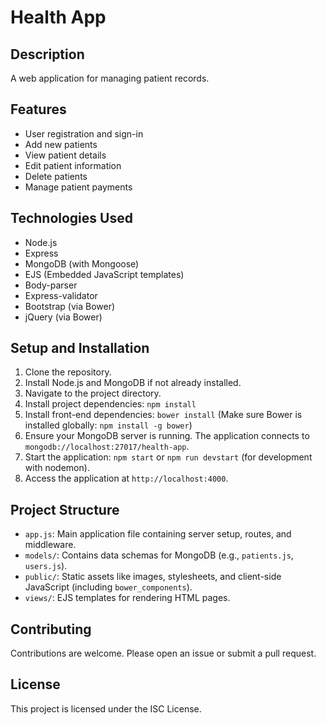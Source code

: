 # Health App

## Description
A web application for managing patient records.

## Features
*   User registration and sign-in
*   Add new patients
*   View patient details
*   Edit patient information
*   Delete patients
*   Manage patient payments

## Technologies Used
*   Node.js
*   Express
*   MongoDB (with Mongoose)
*   EJS (Embedded JavaScript templates)
*   Body-parser
*   Express-validator
*   Bootstrap (via Bower)
*   jQuery (via Bower)

## Setup and Installation
1.  Clone the repository.
2.  Install Node.js and MongoDB if not already installed.
3.  Navigate to the project directory.
4.  Install project dependencies: `npm install`
5.  Install front-end dependencies: `bower install` (Make sure Bower is installed globally: `npm install -g bower`)
6.  Ensure your MongoDB server is running. The application connects to `mongodb://localhost:27017/health-app`.
7.  Start the application: `npm start` or `npm run devstart` (for development with nodemon).
8.  Access the application at `http://localhost:4000`.

## Project Structure
*   `app.js`: Main application file containing server setup, routes, and middleware.
*   `models/`: Contains data schemas for MongoDB (e.g., `patients.js`, `users.js`).
*   `public/`: Static assets like images, stylesheets, and client-side JavaScript (including `bower_components`).
*   `views/`: EJS templates for rendering HTML pages.

## Contributing
Contributions are welcome. Please open an issue or submit a pull request.

## License
This project is licensed under the ISC License.
